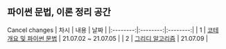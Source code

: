 ## 파이썬 문법, 이론 정리 공간
Cancel changes
| 차시 | 내용 | 날짜 |
|:--------:|:--------:|:--------:|
| 1 | [코테 개요 및 파이썬 문법](https://www.notion.so/1-4981c1ee0773477c9ef1a192c4b9acc6) | 21.07.02 ~ 21.07.05 |
| 2 | [그리디 알고리즘](https://www.notion.so/2-2fdb4eed303749bdbd331e140e100ecb) | 21.07.09 |